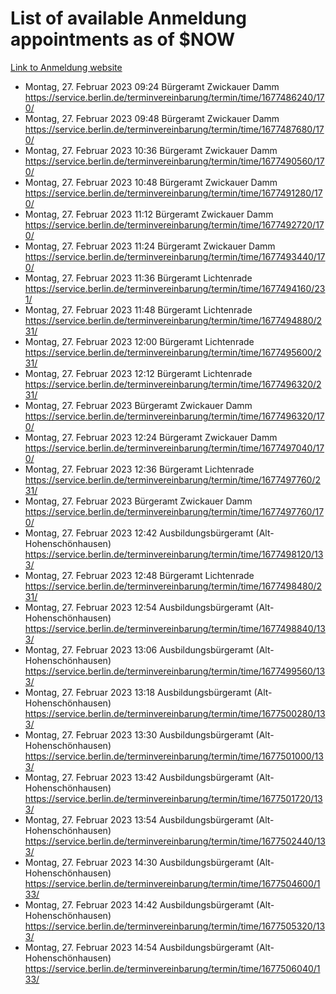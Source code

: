 # List of available Anmeldung appointments as of $NOW
[Link to Anmeldung website](https://service.berlin.de/terminvereinbarung/termin/tag.php?termin=1&anliegen[]=120686&dienstleisterlist=122210,122217,327316,122219,327312,122227,327314,122231,327346,122243,327348,122254,122252,329742,122260,329745,122262,329748,122271,327278,122273,327274,122277,327276,330436,122280,327294,122282,327290,122284,327292,122291,327270,122285,327266,122286,327264,122296,327268,150230,329760,122297,327286,122294,327284,122312,329763,122314,329775,122304,327330,122311,327334,122309,327332,317869,122281,327352,122279,329772,122283,122276,327324,122274,327326,122267,329766,122246,327318,122251,327320,122257,327322,122208,327298,122226,327300&herkunft=http%3A%2F%2Fservice.berlin.de%2Fdienstleistung%2F120686%2F)
- Montag, 27. Februar 2023 09:24 Bürgeramt Zwickauer Damm https://service.berlin.de/terminvereinbarung/termin/time/1677486240/170/
- Montag, 27. Februar 2023 09:48 Bürgeramt Zwickauer Damm https://service.berlin.de/terminvereinbarung/termin/time/1677487680/170/
- Montag, 27. Februar 2023 10:36 Bürgeramt Zwickauer Damm https://service.berlin.de/terminvereinbarung/termin/time/1677490560/170/
- Montag, 27. Februar 2023 10:48 Bürgeramt Zwickauer Damm https://service.berlin.de/terminvereinbarung/termin/time/1677491280/170/
- Montag, 27. Februar 2023 11:12 Bürgeramt Zwickauer Damm https://service.berlin.de/terminvereinbarung/termin/time/1677492720/170/
- Montag, 27. Februar 2023 11:24 Bürgeramt Zwickauer Damm https://service.berlin.de/terminvereinbarung/termin/time/1677493440/170/
- Montag, 27. Februar 2023 11:36 Bürgeramt Lichtenrade https://service.berlin.de/terminvereinbarung/termin/time/1677494160/231/
- Montag, 27. Februar 2023 11:48 Bürgeramt Lichtenrade https://service.berlin.de/terminvereinbarung/termin/time/1677494880/231/
- Montag, 27. Februar 2023 12:00 Bürgeramt Lichtenrade https://service.berlin.de/terminvereinbarung/termin/time/1677495600/231/
- Montag, 27. Februar 2023 12:12 Bürgeramt Lichtenrade https://service.berlin.de/terminvereinbarung/termin/time/1677496320/231/
- Montag, 27. Februar 2023  Bürgeramt Zwickauer Damm https://service.berlin.de/terminvereinbarung/termin/time/1677496320/170/
- Montag, 27. Februar 2023 12:24 Bürgeramt Zwickauer Damm https://service.berlin.de/terminvereinbarung/termin/time/1677497040/170/
- Montag, 27. Februar 2023 12:36 Bürgeramt Lichtenrade https://service.berlin.de/terminvereinbarung/termin/time/1677497760/231/
- Montag, 27. Februar 2023  Bürgeramt Zwickauer Damm https://service.berlin.de/terminvereinbarung/termin/time/1677497760/170/
- Montag, 27. Februar 2023 12:42 Ausbildungsbürgeramt (Alt- Hohenschönhausen) https://service.berlin.de/terminvereinbarung/termin/time/1677498120/133/
- Montag, 27. Februar 2023 12:48 Bürgeramt Lichtenrade https://service.berlin.de/terminvereinbarung/termin/time/1677498480/231/
- Montag, 27. Februar 2023 12:54 Ausbildungsbürgeramt (Alt- Hohenschönhausen) https://service.berlin.de/terminvereinbarung/termin/time/1677498840/133/
- Montag, 27. Februar 2023 13:06 Ausbildungsbürgeramt (Alt- Hohenschönhausen) https://service.berlin.de/terminvereinbarung/termin/time/1677499560/133/
- Montag, 27. Februar 2023 13:18 Ausbildungsbürgeramt (Alt- Hohenschönhausen) https://service.berlin.de/terminvereinbarung/termin/time/1677500280/133/
- Montag, 27. Februar 2023 13:30 Ausbildungsbürgeramt (Alt- Hohenschönhausen) https://service.berlin.de/terminvereinbarung/termin/time/1677501000/133/
- Montag, 27. Februar 2023 13:42 Ausbildungsbürgeramt (Alt- Hohenschönhausen) https://service.berlin.de/terminvereinbarung/termin/time/1677501720/133/
- Montag, 27. Februar 2023 13:54 Ausbildungsbürgeramt (Alt- Hohenschönhausen) https://service.berlin.de/terminvereinbarung/termin/time/1677502440/133/
- Montag, 27. Februar 2023 14:30 Ausbildungsbürgeramt (Alt- Hohenschönhausen) https://service.berlin.de/terminvereinbarung/termin/time/1677504600/133/
- Montag, 27. Februar 2023 14:42 Ausbildungsbürgeramt (Alt- Hohenschönhausen) https://service.berlin.de/terminvereinbarung/termin/time/1677505320/133/
- Montag, 27. Februar 2023 14:54 Ausbildungsbürgeramt (Alt- Hohenschönhausen) https://service.berlin.de/terminvereinbarung/termin/time/1677506040/133/
